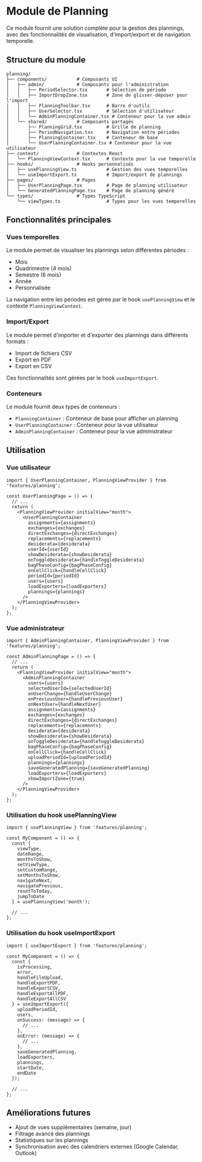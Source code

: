# Module de Planning

Ce module fournit une solution complète pour la gestion des plannings, avec des fonctionnalités de visualisation, d'import/export et de navigation temporelle.

## Structure du module

```
planning/
├── components/           # Composants UI
│   ├── admin/            # Composants pour l'administration
│   │   ├── PeriodSelector.tsx       # Sélection de période
│   │   ├── ImportDropZone.tsx       # Zone de glisser-déposer pour l'import
│   │   ├── PlanningToolbar.tsx      # Barre d'outils
│   │   ├── UserSelector.tsx         # Sélection d'utilisateur
│   │   └── AdminPlanningContainer.tsx # Conteneur pour la vue admin
│   └── shared/           # Composants partagés
│       ├── PlanningGrid.tsx         # Grille de planning
│       ├── PeriodNavigation.tsx     # Navigation entre périodes
│       ├── PlanningContainer.tsx    # Conteneur de base
│       └── UserPlanningContainer.tsx # Conteneur pour la vue utilisateur
├── context/              # Contextes React
│   └── PlanningViewContext.tsx      # Contexte pour la vue temporelle
├── hooks/                # Hooks personnalisés
│   ├── usePlanningView.ts           # Gestion des vues temporelles
│   └── useImportExport.ts           # Import/export de plannings
├── pages/                # Pages
│   ├── UserPlanningPage.tsx         # Page de planning utilisateur
│   └── GeneratedPlanningPage.tsx    # Page de planning généré
└── types/                # Types TypeScript
    └── viewTypes.ts                 # Types pour les vues temporelles
```

## Fonctionnalités principales

### Vues temporelles

Le module permet de visualiser les plannings selon différentes périodes :
- Mois
- Quadrimestre (4 mois)
- Semestre (6 mois)
- Année
- Personnalisée

La navigation entre les périodes est gérée par le hook `usePlanningView` et le contexte `PlanningViewContext`.

### Import/Export

Le module permet d'importer et d'exporter des plannings dans différents formats :
- Import de fichiers CSV
- Export en PDF
- Export en CSV

Ces fonctionnalités sont gérées par le hook `useImportExport`.

### Conteneurs

Le module fournit deux types de conteneurs :
- `PlanningContainer` : Conteneur de base pour afficher un planning
- `UserPlanningContainer` : Conteneur pour la vue utilisateur
- `AdminPlanningContainer` : Conteneur pour la vue administrateur

## Utilisation

### Vue utilisateur

```tsx
import { UserPlanningContainer, PlanningViewProvider } from 'features/planning';

const UserPlanningPage = () => {
  // ...
  return (
    <PlanningViewProvider initialView="month">
      <UserPlanningContainer
        assignments={assignments}
        exchanges={exchanges}
        directExchanges={directExchanges}
        replacements={replacements}
        desiderata={desiderata}
        userId={userId}
        showDesiderata={showDesiderata}
        onToggleDesiderata={handleToggleDesiderata}
        bagPhaseConfig={bagPhaseConfig}
        onCellClick={handleCellClick}
        periodId={periodId}
        users={users}
        loadExporters={loadExporters}
        plannings={plannings}
      />
    </PlanningViewProvider>
  );
};
```

### Vue administrateur

```tsx
import { AdminPlanningContainer, PlanningViewProvider } from 'features/planning';

const AdminPlanningPage = () => {
  // ...
  return (
    <PlanningViewProvider initialView="month">
      <AdminPlanningContainer
        users={users}
        selectedUserId={selectedUserId}
        onUserChange={handleUserChange}
        onPreviousUser={handlePreviousUser}
        onNextUser={handleNextUser}
        assignments={assignments}
        exchanges={exchanges}
        directExchanges={directExchanges}
        replacements={replacements}
        desiderata={desiderata}
        showDesiderata={showDesiderata}
        onToggleDesiderata={handleToggleDesiderata}
        bagPhaseConfig={bagPhaseConfig}
        onCellClick={handleCellClick}
        uploadPeriodId={uploadPeriodId}
        plannings={plannings}
        saveGeneratedPlanning={saveGeneratedPlanning}
        loadExporters={loadExporters}
        showImportZone={true}
      />
    </PlanningViewProvider>
  );
};
```

### Utilisation du hook usePlanningView

```tsx
import { usePlanningView } from 'features/planning';

const MyComponent = () => {
  const {
    viewType,
    dateRange,
    monthsToShow,
    setViewType,
    setCustomRange,
    setMonthsToShow,
    navigateNext,
    navigatePrevious,
    resetToToday,
    jumpToDate
  } = usePlanningView('month');

  // ...
};
```

### Utilisation du hook useImportExport

```tsx
import { useImportExport } from 'features/planning';

const MyComponent = () => {
  const {
    isProcessing,
    error,
    handleFileUpload,
    handleExportPDF,
    handleExportCSV,
    handleExportAllPDF,
    handleExportAllCSV
  } = useImportExport({
    uploadPeriodId,
    users,
    onSuccess: (message) => {
      // ...
    },
    onError: (message) => {
      // ...
    },
    saveGeneratedPlanning,
    loadExporters,
    plannings,
    startDate,
    endDate
  });

  // ...
};
```

## Améliorations futures

- Ajout de vues supplémentaires (semaine, jour)
- Filtrage avancé des plannings
- Statistiques sur les plannings
- Synchronisation avec des calendriers externes (Google Calendar, Outlook)
